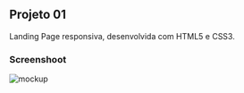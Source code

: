 ## Projeto 01
Landing Page responsiva, desenvolvida com HTML5 e CSS3.

### Screenshoot
![mockup](https://i.ibb.co/y6QGkdD/projeto1mockup.png)
